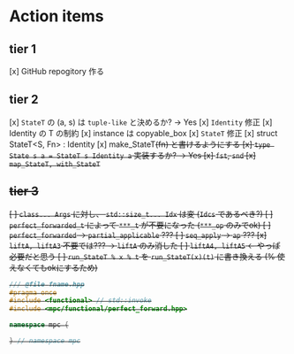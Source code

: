 # Action items
## tier 1
[x] GitHub repogitory 作る

## tier 2
[x] `StateT` の (a, s) は `tuple-like` と決めるか? → Yes
[x] `Identity` 修正
  [x] Identity<T> の T の制約
  [x] instance は copyable_box<T>
[x] `StateT` 修正
  [x] struct StateT<S, Fn> : Identity<Fn>
  [x] make_StateT<S>(fn) と書けるようにする
[x] `type State s a = StateT s Identity a` 実装するか? → Yes
[x] `fst`, `snd`
[x] `map_StateT, with_StateT`

## tier 3
[ ] `class... Args` に対し、 `std::size_t... Idx` は変 (`Idcs` であるべき?)
[ ] `perfect_forwarded_t` によって `***_t` が不要になった (`***_op` のみでok)
[ ] `perfect_forwarded` → `partial_applicable` ???
[ ] `seq_apply` → `ap` ???
[x] `liftA, liftA3` 不要では??? → `liftA` のみ消した
[ ] `liftA4, liftA5` ← やっぱ必要だと思う
[ ] `run_StateT % x % t` を `run_StateT(x)(t)` に書き換える (% 使えなくてもokにするため)



```cpp
/// @file fname.hpp
#pragma once
#include <functional> // std::invoke
#include <mpc/functional/perfect_forward.hpp>

namespace mpc {

} // namespace mpc
